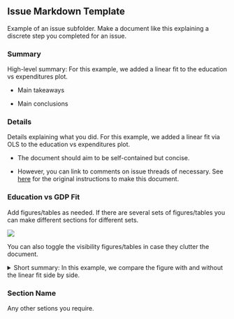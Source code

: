 Issue Markdown Template
-----------------------

Example of an issue subfolder. Make a document like this explaining a discrete step you completed for an issue.

### Summary

High-level summary: For this example, we added a linear fit to the education vs expenditures plot.

- Main takeaways

- Main conclusions

### Details

Details explaining what you did.  For this example, we added a linear fit via OLS to the education vs expenditures plot.

- The document should aim to be self-contained but concise.

- However, you can link to comments on issue threads of necessary. See [here](https://github.com/JMSLab/Template/pull/20#issuecomment-774052883) for the original instructions to make this document.

### Education vs GDP Fit

Add figures/tables as needed. If there are several sets of figures/tables you can make different sections  for different sets.

![](gdp_educ_fit.png)

You can also toggle the visibility figures/tables in case they clutter the document.

<details>
<summary> Short summary: In this example, we compare the figure with and without the linear fit side by side. </summary>

<p>

:----------------:|:----------------------:
![](gdp_educ.png) | ![](gdp_educ_fit.png) |

</p>
</details>

### Section Name

Any other setions you require.

